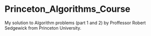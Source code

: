 # Princeton_Algorithms_Course
My solution to Algorithm problems (part 1 and 2) by Proffessor Robert Sedgewick  from Princeton University.
